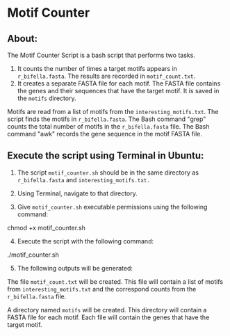 Motif Counter
=====================
About: 
-----
The Motif Counter Script is a bash script that performs two tasks.
1. It counts the number of times a target motifs appears in `r_bifella.fasta`. The results are recorded in `motif_count.txt`.
2. It creates a separate FASTA file for each motif. The FASTA file contains the genes and their sequences that have the target motif. It is saved in the `motifs` directory.

Motifs are read from a list of motifs from the `interesting_motifs.txt`.
The script finds the motifs in `r_bifella.fasta`. 
The Bash command "grep" counts the total number of motifs in the `r_bifella.fasta` file.
The Bash command "awk" records the gene sequence in the motif FASTA file. 

Execute the script using Terminal in Ubuntu:
---------------------------------------------
1. The script `motif_counter.sh` should be in the same directory as `r_bifella.fasta` and `interesting_motifs.txt.` 

2. Using Terminal, navigate to that directory.

3. Give `motif_counter.sh` executable permissions using the following command:
		
chmod +x motif_counter.sh

4. Execute the script with the following command:

./motif_counter.sh

5. The following outputs will be generated:

The file `motif_count.txt` will be created. This file will contain a list of motifs from `interesting_motifs.txt` and the correspond counts from the `r_bifella.fasta` file.
	
A directory named `motifs` will be created. This directory will contain a FASTA file for each motif. Each file will contain the genes that have the target motif. 
